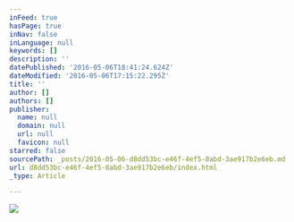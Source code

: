 ```yaml
---
inFeed: true
hasPage: true
inNav: false
inLanguage: null
keywords: []
description: ''
datePublished: '2016-05-06T18:41:24.624Z'
dateModified: '2016-05-06T17:15:22.295Z'
title: ''
author: []
authors: []
publisher:
  name: null
  domain: null
  url: null
  favicon: null
starred: false
sourcePath: _posts/2016-05-06-d8dd53bc-e46f-4ef5-8abd-3ae917b2e6eb.md
url: d8dd53bc-e46f-4ef5-8abd-3ae917b2e6eb/index.html
_type: Article

---
```

![](https://the-grid-user-content.s3-us-west-2.amazonaws.com/a9c1481a-21e6-4438-8784-73d9c5a60aeb.jpg)